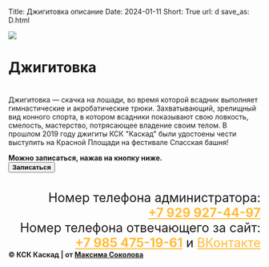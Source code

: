 Title: Джигитовка описание
Date: 2024-01-11
Short: True
url: d
save_as: D.html

<div class="emblem_mini">
          <a href="/"><img src="/theme/images/emblemob.png"></a>

<div class='albob2'>
     <h1 class='alb2'>Джигитовка<h1>
</div>
<div class="description">
     <p>Джигитовка — скачка на лошади, во время которой всадник выполняет гимнастические и акробатические трюки. Захватывающий, зрелищный вид конного спорта, в котором всадники показывают свою ловкость, смелость, мастерство, потрясающее владение своим телом. В прошлом 2019 году джигиты КСК "Каскад" были удостоены чести выступить на Красной Площади на фестивале Спасская башня!</p>
</div>
<div class="op"><b>Можно записаться, нажав на кнопку ниже.</b></div>
<div class="buttons_gl">
     <a href="/training"><button class="button_gl2"><b>Записаться</b></button></a>
</div>
<div class="content">
     <a class='gl' href="/theme/images/Dg.jpg" style='background-image: url("/theme/images/Dg.jpg")'><p></p></a>
     <a class='gl' href="/theme/images/D1.jpg" style='background-image: url("/theme/images/D1.jpg")'><p></p></a>
     <a class='gl' href="/theme/images/D2.jpg" style='background-image: url("/theme/images/D2.jpg")'><p></p></a>
     <a class='gl' href="/theme/images/D3.jpg" style='background-image: url("/theme/images/D3.jpg")'><p></p></a>
</div>

<div class="footer2" style='margin-top: 35px;'>
     <div class='titlef' style='text-align: right; font-size: 25px;'>Номер телефона администратора: <br><a href="tel:+79299274497" style='color: #FFBC39;'><b>+7 929 927-44-97</b></a></div>
     <div class='titlef' style='text-align: right; font-size: 25px;'>Номер телефона отвечающего за сайт: <br><a href="tel:+79854751961" style='color: #FFBC39;'><b>+7 985 475-19-61</b></a> и <a href="https://vk.com/maxim_lyubertsy" style='color: #FFBC39;'>ВКонтакте</a></div>
     <div class="contein3"><b>© КСК Каскад | от <a href='https://vk.com/maxim_lyubertsy'>Максима Соколова</a></b></div>
</div>